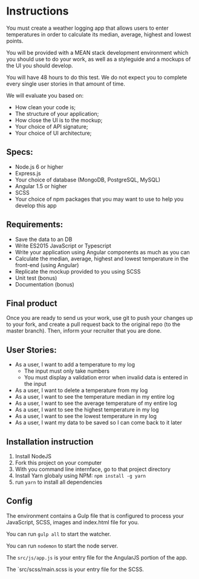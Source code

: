 # Instructions

You must create a weather logging app that allows users to enter temperatures in order to calculate its median, average, highest and lowest points.

You will be provided with a MEAN stack development environment which you should use to do your work, as well as a styleguide and a mockups of the UI you should develop.

You will have 48 hours to do this test. We do not expect you to complete every single user stories in that amount of time.

We will evaluate you based on:

- How clean your code is;
- The structure of your application;
- How close the UI is to the mockup;
- Your choice of API signature;
- Your choice of UI architecture;

## Specs:

- Node.js 6 or higher
- Express.js
- Your choice of database (MongoDB, PostgreSQL, MySQL)
- Angular 1.5 or higher
- SCSS
- Your choice of npm packages that you may want to use to help you develop this app

## Requirements:

- Save the data to an DB
- Write ES2015 JavaScript or Typescript
- Write your application using Angular components as much as you can
- Calculate the median, average, highest and lowest temperature in the front-end (using Angular)
- Replicate the mockup provided to you using SCSS
- Unit test (bonus)
- Documentation (bonus)

## Final product

Once you are ready to send us your work, use git to push your changes up to your fork, and create a pull request back to the original repo (to the master branch). Then, inform your recruiter that you are done.

## User Stories:

- As a user, I want to add a temperature to my log
	- The input must only take numbers
	- You must display a validation error when invalid data is entered in the input
- As a user, I want to delete a temperature from my log
- As a user, I want to see the temperature median in my entire log
- As a user, I want to see the average temperature of my entire log
- As a user, I want to see the highest temperature in my log
- As a user, I want to see the lowest temperature in my log
- As a user, I want my data to be saved so I can come back to it later

## Installation instruction

1. Install NodeJS
2. Fork this project on your computer
3. With you command line internface, go to that project directory
4. Install Yarn globaly using NPM: `npm install -g yarn`
5. run `yarn` to install all dependencies

## Config

The environment contains a Gulp file that is configured to process your JavaScript, SCSS, images and index.html file for you.

You can run `gulp all` to start the watcher.

You can run `nodemon` to start the node server.

The `src/js/app.js` is your entry file for the AngularJS portion of the app.

The `src/scss/main.scss is your entry file for the SCSS.

